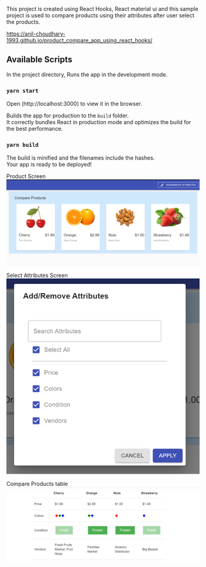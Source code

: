 This project is created using React Hooks, React material ui and this sample project is used to compare products using their attributes after user select the products.  

https://anil-choudhary-1993.github.io/product_compare_app_using_react_hooks/

## Available Scripts

In the project directory, Runs the app in the development mode. <br />
### `yarn start`
Open (http://localhost:3000) to view it in the browser.



Builds the app for production to the `build` folder.<br />
It correctly bundles React in production mode and optimizes the build for the best performance.
### `yarn build`
The build is minified and the filenames include the hashes.<br />
Your app is ready to be deployed!

Product Screen
!["Product Screen"](images/Products.PNG)

Select Attributes Screen
!["Select Attributes"](images/Select_Attributes.PNG)

Compare Products table
!["Compare Product Table"](images/Compare_Product_Table.PNG)



